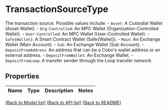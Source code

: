 # TransactionSourceType

The transaction source. Possible values include:   - `Asset`: A Custodial Wallet (Asset Wallet).   - `Org-Controlled`: An MPC Wallet (Organization-Controlled Wallet).   - `User-Controlled`: An MPC Wallet (User-Controlled Wallet).   - `Safe{Wallet}`: A Smart Contract Wallet (Safe{Wallet}).   - `Main`: An Exchange Wallet (Main Account).   - `Sub`: An Exchange Wallet (Sub Account).   - `DepositFromAddress`: An address that can be a Cobo's wallet address or an external address.   - `DepositFromWallet`: An Exchange Wallet.   - `DepositFromLoop`: A transfer sender through the Loop transfer network. 

## Properties

Name | Type | Description | Notes
------------ | ------------- | ------------- | -------------

[[Back to Model list]](../README.md#documentation-for-models) [[Back to API list]](../README.md#documentation-for-api-endpoints) [[Back to README]](../README.md)


